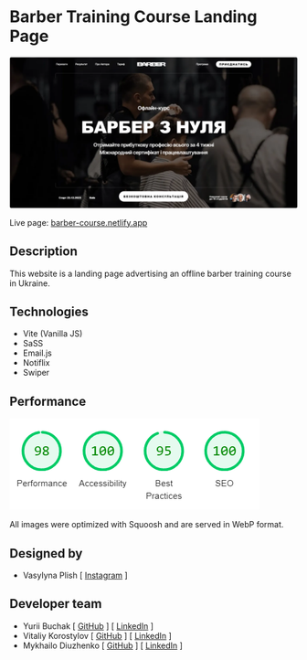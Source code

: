 # Barber Training Course Landing Page

![Website's Hero Block](./assets/screenshot.png)

Live page: [barber-course.netlify.app](https://barber-course.netlify.app/)

## Description

This website is a landing page advertising an offline barber training course in
Ukraine.

## Technologies

- Vite (Vanilla JS)
- SaSS
- Email.js
- Notiflix
- Swiper

## Performance

![Screenshot of Google Lighthouse website performance metrics - 98  out of 100 for performance, 100  out of 100 for accessibility, 95  out of 100 for best practices, and 100 out of 100 for SEO](./assets/performance.png)

All images were optimized with Squoosh and are served in WebP format.

## Designed by

- Vasylyna Plish [ [Instagram](https://instagram.com/websites.ua?igshid=YzAwZjE1ZTI0Zg==) ]

## Developer team

- Yurii Buchak  [ [GitHub](https://github.com/YuraBuchak) ]  [ [LinkedIn](https://www.linkedin.com/in/yura-buchak) ]
- Vitaliy Korostylov [ [GitHub](https://github.com/aslanukr) ] [ [LinkedIn](https://www.linkedin.com/in/vitaliy-korostylov) ]
- Mykhailo Diuzhenko [ [GitHub](https://github.com/dev0652) ] [ [LinkedIn](https://www.linkedin.com/in/diuzhenko) ]
  


